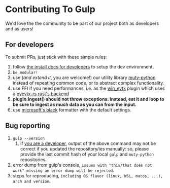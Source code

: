 # Contributing To Gulp

We'd love the the community to be part of our project both as developers and as users!

## For developers

To submit PRs, just stick with these simple rules:

1. follow [the install docs for developers](<./docs/Install Dev.md>) to setup the dev environment.
2. `be modular!`
3. use (*and extend it*, you are welcome!) our utility library [muty-python](https://github.com/mentat-is/muty-python) instead of repeating common code, or to abstract complex functionality.
4. use FFI if you need performances, i.e. as the [win_evtx](https://github.com/mentat-is/src/gulp/plugins/win_evtx.py) plugin which uses a [pyevtx-rs rust's backend](https://github.com/omerbenamram/pyevtx-rs)
5. **plugin.ingest() should not throw exceptions: instead, eat it and loop to be sure to ingest as much data as you can from the input.**
6. use [microsoft's black](https://marketplace.visualstudio.com/items?itemName=ms-python.black-formatter) formatter with the default settings.

## Bug reporting

1. `gulp --version`
   1. if [you are a developer](<./docs/Install Dev.md>), output of the above command may not be correct if you updated the repository/ies manually: so, please provide the last commit hash of your local `gulp` and `muty-python` repositories.
2. error dump from gulp's console, `issues with "this/that does not work" missing an error dump will be rejected`.
3. steps for reproducing, `including OS flavor (linux, WSL, macos, ...), arch and version`.
